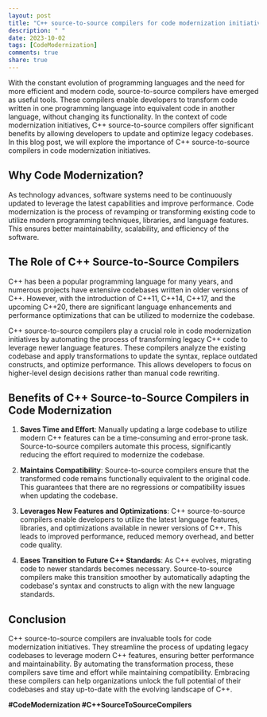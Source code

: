 ```yaml
---
layout: post
title: "C++ source-to-source compilers for code modernization initiatives"
description: " "
date: 2023-10-02
tags: [CodeModernization]
comments: true
share: true
---
```


With the constant evolution of programming languages and the need for more efficient and modern code, source-to-source compilers have emerged as useful tools. These compilers enable developers to transform code written in one programming language into equivalent code in another language, without changing its functionality. In the context of code modernization initiatives, C++ source-to-source compilers offer significant benefits by allowing developers to update and optimize legacy codebases. In this blog post, we will explore the importance of C++ source-to-source compilers in code modernization initiatives.

## Why Code Modernization?

As technology advances, software systems need to be continuously updated to leverage the latest capabilities and improve performance. Code modernization is the process of revamping or transforming existing code to utilize modern programming techniques, libraries, and language features. This ensures better maintainability, scalability, and efficiency of the software.

## The Role of C++ Source-to-Source Compilers

C++ has been a popular programming language for many years, and numerous projects have extensive codebases written in older versions of C++. However, with the introduction of C++11, C++14, C++17, and the upcoming C++20, there are significant language enhancements and performance optimizations that can be utilized to modernize the codebase.

C++ source-to-source compilers play a crucial role in code modernization initiatives by automating the process of transforming legacy C++ code to leverage newer language features. These compilers analyze the existing codebase and apply transformations to update the syntax, replace outdated constructs, and optimize performance. This allows developers to focus on higher-level design decisions rather than manual code rewriting.

## Benefits of C++ Source-to-Source Compilers in Code Modernization

1. **Saves Time and Effort**: Manually updating a large codebase to utilize modern C++ features can be a time-consuming and error-prone task. Source-to-source compilers automate this process, significantly reducing the effort required to modernize the codebase.

2. **Maintains Compatibility**: Source-to-source compilers ensure that the transformed code remains functionally equivalent to the original code. This guarantees that there are no regressions or compatibility issues when updating the codebase.

3. **Leverages New Features and Optimizations**: C++ source-to-source compilers enable developers to utilize the latest language features, libraries, and optimizations available in newer versions of C++. This leads to improved performance, reduced memory overhead, and better code quality.

4. **Eases Transition to Future C++ Standards**: As C++ evolves, migrating code to newer standards becomes necessary. Source-to-source compilers make this transition smoother by automatically adapting the codebase's syntax and constructs to align with the new language standards.

## Conclusion

C++ source-to-source compilers are invaluable tools for code modernization initiatives. They streamline the process of updating legacy codebases to leverage modern C++ features, ensuring better performance and maintainability. By automating the transformation process, these compilers save time and effort while maintaining compatibility. Embracing these compilers can help organizations unlock the full potential of their codebases and stay up-to-date with the evolving landscape of C++.

**#CodeModernization #C++SourceToSourceCompilers**